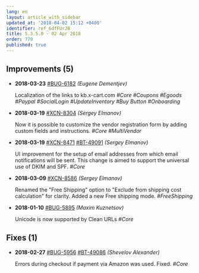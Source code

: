 ```yaml
---
lang: en
layout: article_with_sidebar
updated_at: '2018-04-02 15:12 +0400'
identifier: ref_6dfFUrJB
title: 5.3.5.0 - 02 Apr 2018
order: 770
published: true
---
```

## Improvements (5)
* **2018-03-23** [#BUG-6182](https://xcn.myjetbrains.com/youtrack/issue/BUG-6182) _(Eugene Dementjev)_

  Localization of the links to kb.x-cart.com _#Core #Coupons #Egoods #Paypal #SocialLogin #UpdateInventory #Buy Button #Onboarding_

* **2018-03-19** [#XCN-8304](https://xcn.myjetbrains.com/youtrack/issue/XCN-8304) _(Sergey Elmanov)_

  Now it is possible to customize the vendor registration form by adding custom fields and instructions. _#Core #MultiVendor_

* **2018-03-19** [#XCN-8471](https://xcn.myjetbrains.com/youtrack/issue/XCN-8471) [#BT-49091](https://bt.x-cart.com/view.php?id=49091) _(Sergey Elmanov)_

  UI improvement for the setup of email addresses from which email notifications will be sent. This change is aimed to support the universal use of DKIM and SPF. _#Core_

* **2018-03-09** [#XCN-8586](https://xcn.myjetbrains.com/youtrack/issue/XCN-8586) _(Sergey Elmanov)_

  Renamed the "Free Shipping" option to "Exclude from shipping cost calculation" for clarity. Added a new Free shipping mode. _#FreeShipping_

* **2018-01-10** [#BUG-5895](https://xcn.myjetbrains.com/youtrack/issue/BUG-5895) _(Maxim Kuznetsov)_

  Unicode is now supported by Clean URLs _#Core_


## Fixes (1)
* **2018-02-27** [#BUG-5956](https://xcn.myjetbrains.com/youtrack/issue/BUG-5956) [#BT-49086](https://bt.x-cart.com/view.php?id=49086) _(Shevelov Alexander)_

  Errors during checkout if payment via Amazon was used. Fixed. _#Core_
